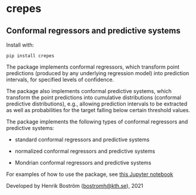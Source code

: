 # crepes

## Conformal regressors and predictive systems

Install with:

`pip install crepes`

The package implements conformal regressors, which transform point
predictions (produced by any underlying regression model) into
prediction intervals, for specified levels of confidence.

The package also implements conformal predictive systems, which
transform the point predictions into cumulative distributions
(conformal predictive distributions), e.g., allowing prediction
intervals to be extracted as well as probabilities for the target
falling below certain threshold values.

The package implements the following types of conformal regressors and
predictive systems:

* standard conformal regressors and predictive systems

* normalized conformal regressors and predictive systems

* Mondrian conformal regressors and predictive systems

For examples of how to use the package, see [this Jupyter notebook](crepes.ipynb)

Developed by Henrik Boström (bostromh@kth.se), 2021
